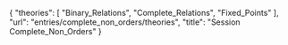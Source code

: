 {
    "theories": [
        "Binary_Relations",
        "Complete_Relations",
        "Fixed_Points"
    ],
    "url": "entries/complete_non_orders/theories",
    "title": "Session Complete_Non_Orders"
}
